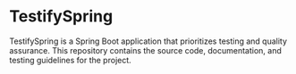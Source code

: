 # TestifySpring
TestifySpring is a Spring Boot application that prioritizes testing and quality assurance. This repository contains the source code, documentation, and testing guidelines for the project.
